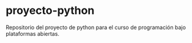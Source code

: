# proyecto-python
Repositorio del proyecto de python para el curso de programación bajo plataformas abiertas.
